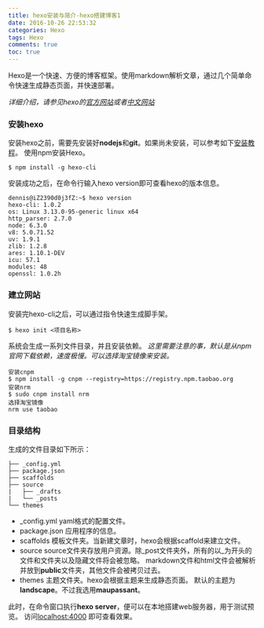 ```yaml
---
title: hexo安装与简介-hexo搭建博客1
date: 2016-10-26 22:53:32
categories: Hexo
tags: Hexo
comments: true
toc: true
---
```


Hexo是一个快速、方便的博客框架。使用markdown解析文章，通过几个简单命令快速生成静态页面，并快速部署。

<!--more-->
*详细介绍，请参见hexo的[官方网站](https://hexo.io/)或者[中文网站](https://hexo.io/zh-cn/docs/)*

### 安装hexo

安装hexo之前，需要先安装好**nodejs**和**git**。如果尚未安装，可以参考如下[安装教程](https://hexo.io/zh-cn/docs/)。
使用npm安装Hexo。

```shell
$ npm install -g hexo-cli
```
安装成功之后，在命令行输入hexo version即可查看hexo的版本信息。

```shell
dennis@iZ2390d0j3fZ:~$ hexo version
hexo-cli: 1.0.2
os: Linux 3.13.0-95-generic linux x64
http_parser: 2.7.0
node: 6.3.0
v8: 5.0.71.52
uv: 1.9.1
zlib: 1.2.8
ares: 1.10.1-DEV
icu: 57.1
modules: 48
openssl: 1.0.2h
```
### 建立网站

安装完hexo-cli之后，可以通过指令快速生成脚手架。

```shell
$ hexo init <项目名称>
```
系统会生成一系列文件目录，并且安装依赖。
*这里需要注意的事，默认是从npm官网下载依赖，速度极慢。可以选择淘宝镜像来安装。*

```shell
安装cnpm
$ npm install -g cnpm --registry=https://registry.npm.taobao.org
安装nrm
$ sudo cnpm install nrm
选择淘宝镜像
nrm use taobao
```
### 目录结构

生成的文件目录如下所示：

```shell
├── _config.yml
├── package.json
├── scaffolds
├── source
|   ├── _drafts
|   └── _posts
└── themes
```
- \_config.yml
yaml格式的配置文件。
- package.json
应用程序的信息。
- scaffolds
模板文件夹。当新建文章时，hexo会根据scaffold来建立文件。
- source
source文件夹存放用户资源。除\_post文件夹外，所有的以\_为开头的文件和文件夹以及隐藏文件将会被忽略。
markdown文件和html文件会被解析并放到**public**文件夹，其他文件会被拷贝过去。
- themes
主题文件夹。hexo会根据主题来生成静态页面。
默认的主题为**landscape**。不过我选用**maupassant**。

此时，在命令窗口执行**hexo server**，便可以在本地搭建web服务器，用于测试预览。
访问[localhost:4000]() 即可查看效果。
